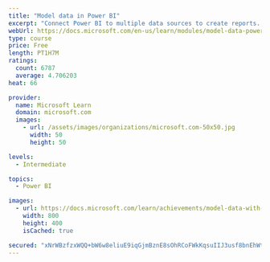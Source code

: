 ```yaml
---
title: "Model data in Power BI"
excerpt: "Connect Power BI to multiple data sources to create reports. Define the relationship between your data sources."
webUrl: https://docs.microsoft.com/en-us/learn/modules/model-data-power-bi/
type: course
price: Free
length: PT1H7M
ratings:
  count: 6787
  average: 4.706203
heat: 66

provider:
  name: Microsoft Learn
  domain: microsoft.com
  images:
    - url: /assets/images/organizations/microsoft.com-50x50.jpg
      width: 50
      height: 50

levels:
  - Intermediate

topics:
  - Power BI

images:
  - url: https://docs.microsoft.com/learn/achievements/model-data-with-power-bi-desktop-social.png
    width: 800
    height: 400
    isCached: true

secured: "xNrWBzfzxWQQ+bW6w8eliuE9iqGjmBznE8sOhRCoFWkKqsuIIJ3usf8bnEhWtexsnhRmlJT6mcq6e9kq1oCziiU5P/TtsyxXOr47x2gXkalvok9DcG9GJKmhcU3PeXCjdHdiIFQMA1E5C19J+hzHr0hB5i2p96YUlGqfmQOoEU146L7KVVyhdrr16yeQsPIGkZJ163MI+Dzvnx8NzOXyeNYx5WBMwD71rOuCA+Wibdpe5IKUALJs5Mv1+1DFp7E3mIADRekHl7VwevMRwLhRX6m1x8yaB0rk24pTbU1IHWHVooEzvGSpeoU0e9al2IEN5pB8SN0BDuOMf3ceJST0xYPhg9QuJWl5jnax+8+va9o9nTZYQVrhvP0LRKpDRTnbphJLXkMkzrZAikfLG5xF+8N+UEvgFebASSEc8lqPwP8=;JqCtjWi5UqxYg7sixf7lNg=="
---
```


